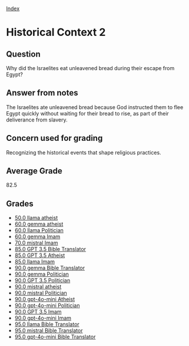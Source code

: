 
[Index](../../index.md)
# Historical Context 2
## Question
Why did the Israelites eat unleavened bread during their escape from Egypt?

## Answer from notes
The Israelites ate unleavened bread because God instructed them to flee Egypt quickly without waiting for their bread to rise, as part of their deliverance from slavery.

## Concern used for grading
Recognizing the historical events that shape religious practices.

## Average Grade
82.5

## Grades
 * [50.0 llama atheist](../answers/llama_atheist/Historical_Context_2.md)
 * [60.0 gemma atheist](../answers/gemma_atheist/Historical_Context_2.md)
 * [60.0 llama Politician](../answers/llama_Politician/Historical_Context_2.md)
 * [60.0 gemma Imam](../answers/gemma_Imam/Historical_Context_2.md)
 * [70.0 mistral Imam](../answers/mistral_Imam/Historical_Context_2.md)
 * [85.0 GPT 3.5 Bible Translator](../answers/GPT_3.5_Bible_Translator/Historical_Context_2.md)
 * [85.0 GPT 3.5 Atheist](../answers/GPT_3.5_Atheist/Historical_Context_2.md)
 * [85.0 llama Imam](../answers/llama_Imam/Historical_Context_2.md)
 * [90.0 gemma Bible Translator](../answers/gemma_Bible_Translator/Historical_Context_2.md)
 * [90.0 gemma Politician](../answers/gemma_Politician/Historical_Context_2.md)
 * [90.0 GPT 3.5 Politician](../answers/GPT_3.5_Politician/Historical_Context_2.md)
 * [90.0 mistral atheist](../answers/mistral_atheist/Historical_Context_2.md)
 * [90.0 mistral Politician](../answers/mistral_Politician/Historical_Context_2.md)
 * [90.0 gpt-4o-mini Atheist](../answers/gpt-4o-mini_Atheist/Historical_Context_2.md)
 * [90.0 gpt-4o-mini Politician](../answers/gpt-4o-mini_Politician/Historical_Context_2.md)
 * [90.0 GPT 3.5 Imam](../answers/GPT_3.5_Imam/Historical_Context_2.md)
 * [90.0 gpt-4o-mini Imam](../answers/gpt-4o-mini_Imam/Historical_Context_2.md)
 * [95.0 llama Bible Translator](../answers/llama_Bible_Translator/Historical_Context_2.md)
 * [95.0 mistral Bible Translator](../answers/mistral_Bible_Translator/Historical_Context_2.md)
 * [95.0 gpt-4o-mini Bible Translator](../answers/gpt-4o-mini_Bible_Translator/Historical_Context_2.md)
